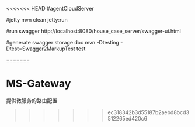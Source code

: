 <<<<<<< HEAD
#agentCloudServer

#jetty
mvn clean jetty:run

#run swagger
http://localhost:8080/house_case_server/swagger-ui.html

#generate swagger storage doc
mvn -Dtesting -Dtest=Swagger2MarkupTest test





=======
# MS-Gateway

提供微服务的路由配置
>>>>>>> ec318342b3d55187b2aebd8bcd3512265ed420c6
